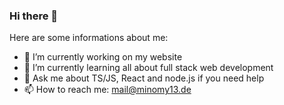 ### Hi there 👋

Here are some informations about me:

- 🔭 I’m currently working on my website
- 🌱 I’m currently learning all about full stack web development
- 💬 Ask me about TS/JS, React and node.js if you need help
- 📫 How to reach me: mail@minomy13.de
